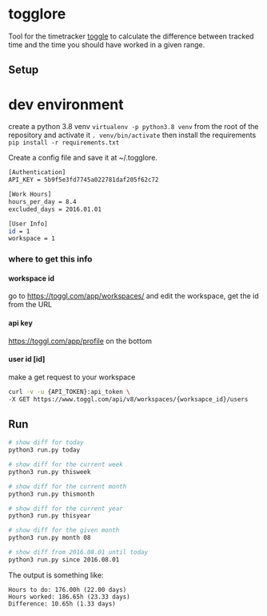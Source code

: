 # togglore
Tool for the timetracker [toggle](http://toggl.com/) to calculate the difference between tracked time and the time you should have worked in a given range.

## Setup

# dev environment
create a python 3.8 venv
`virtualenv -p python3.8 venv` from the root of the repository 
and activate it `. venv/bin/activate`
then install the requirements `pip install -r requirements.txt`


Create a config file and save it at ~/.togglore.
```sh
[Authentication]
API_KEY = 5b9f5e3fd7745a022781daf205f62c72

[Work Hours]
hours_per_day = 8.4
excluded_days = 2016.01.01

[User Info]
id = 1
workspace = 1
```

### where to get this info
#### workspace id
go to https://toggl.com/app/workspaces/ and edit the workspace, get the id from the URL
#### api key
https://toggl.com/app/profile on the bottom
#### user id [id]
make a get request to your workspace

```sh
curl -v -u {API_TOKEN}:api_token \
-X GET https://www.toggl.com/api/v8/workspaces/{worksapce_id}/users
```

## Run
```sh
# show diff for today
python3 run.py today

# show diff for the current week
python3 run.py thisweek

# show diff for the current month
python3 run.py thismonth

# show diff for the current year
python3 run.py thisyear

# show diff for the given month
python3 run.py month 08

# show diff from 2016.08.01 until today
python3 run.py since 2016.08.01
```
The output is something like:
```
Hours to do: 176.00h (22.00 days)
Hours worked: 186.65h (23.33 days)
Difference: 10.65h (1.33 days)
```
